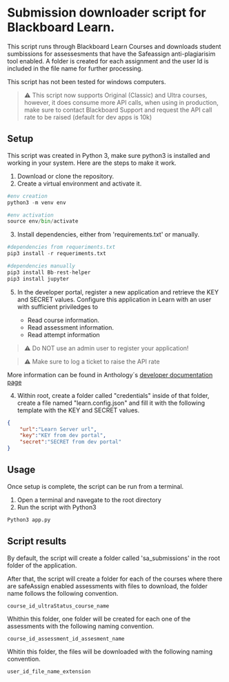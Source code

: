 # Submission downloader script for Blackboard Learn.

This script runs through Blackboard Learn Courses and downloads student sumbissions for assessesments that have the Safeassign anti-plagiarisim tool enabled. A folder is created for each assignment and the user Id is included in the file name for further processing. 

This script has not been tested for windows computers.

> :warning: This script now supports Original (Classic) and Ultra courses, however, it does consume more API calls, when using in production, make sure to contact Blackboard Support and request the API call rate to be raised (default for dev apps is 10k)

## Setup

This script was created in Python 3, make sure python3 is installed and working in your system. Here are the steps to make it work.

1. Download or clone the repository.
2. Create a virtual environment and activate it.
```Python
#env creation
python3 -m venv env

#env activation
source env/bin/activate
```
3. Install dependencies, either from 'requirements.txt' or manually.
```Python
#dependencies from requeriments.txt
pip3 install -r requeriments.txt

#dependencies manually
pip3 install Bb-rest-helper
pip3 install jupyter
````
5. In the developer portal, register a new application and retrieve the KEY and SECRET values. Configure this application in Learn with an user with sufficient priviledges to 
    
    * Read course information.
    * Read assessment information.
    * Read attempt information

>:warning: Do NOT use an admin user to register your application!

>:warning: Make sure to log a ticket to raise the API rate

More information can be found in Anthology´s [developer 
documentation page](https://docs.anthology.com/rest-apis/learn/getting-started/registry)

4. Within root, create a folder called "credentials" inside of that folder, create a file named "learn.config.json" and fill it with the following template with the KEY and SECRET values.
```json
{
    "url":"Learn Server url",
    "key":"KEY from dev portal",
    "secret":"SECRET from dev portal"
}
```
## Usage

Once setup is complete, the script can be run from a terminal.
1. Open a terminal and navegate to the root directory
2. Run the script with Python3
```Python
Python3 app.py
```
## Script results

By default, the script will create a folder called 'sa_submissions' in the root folder of the application.

After that, the script will create a folder for each of the courses where there are safeAssign enabled assessments with files to download, the folder name follows the following convention.
```
course_id_ultraStatus_course_name
```
Whithin this folder, one folder will be created for each one of the assessments with the following naming convention.
```
course_id_assessment_id_assesment_name
 ```
Whitin this folder, the files will be downloaded with the following naming convention.
```
user_id_file_name_extension 
```

